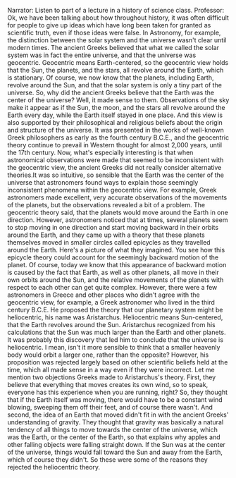 Narrator: Listen to part of a lecture in a history of science class.
Professor: Ok, we have been talking about how throughout history, it was often difficult for people to give up ideas which have long been taken for granted as scientific truth, even if those ideas were false. In Astronomy, for example, the distinction between the solar system and the universe wasn't clear until modern times.
The ancient Greeks believed that what we called the solar system was in fact the entire universe, and that the universe was geocentric. Geocentric means Earth-centered, so the geocentric view holds that the Sun, the planets, and the stars, all revolve around the Earth, which is stationary. Of course, we now know that the planets, including Earth, revolve around the Sun, and that the solar system is only a tiny part of the universe.
So, why did the ancient Greeks believe that the Earth was the center of the universe? Well, it made sense to them. Observations of the sky make it appear as if the Sun, the moon, and the stars all revolve around the Earth every day, while the Earth itself stayed in one place.
And this view is also supported by their philosophical and religious beliefs about the origin and structure of the universe. It was presented in the works of well-known Greek philosophers as early as the fourth century B.C.E., and the geocentric theory continue to prevail in Western thought for almost 2,000 years, until the 17th century.
Now, what's especially interesting is that when astronomical observations were made that seemed to be inconsistent with the geocentric view, the ancient Greeks did not really consider alternative theories.It was so intuitive, so sensible that the Earth was the center of the universe that astronomers found ways to explain those seemingly inconsistent phenomena within the geocentric view.
For example, Greek astronomers made excellent, very accurate observations of the movements of the planets, but the observations revealed a bit of a problem. The geocentric theory said, that the planets would move around the Earth in one direction. However, astronomers noticed that at times, several planets seem to stop moving in one direction and start moving backward in their orbits around the Earth, and they came up with a theory that these planets themselves moved in smaller circles called epicycles as they travelled around the Earth.
Here's a picture of what they imagined. You see how this epicycle theory could account for the seemingly backward motion of the planet. Of course, today we know that this appearance of backward motion is caused by the fact that Earth, as well as other planets, all move in their own orbits around the Sun, and the relative movements of the planets with respect to each other can get quite complex.
However, there were a few astronomers in Greece and other places who didn't agree with the geocentric view, for example, a Greek astronomer who lived in the third century B.C.E. He proposed the theory that our planetary system might be heliocentric, his name was Aristarchus.
Heliocentric means Sun-centered, that the Earth revolves around the Sun. Aristarchus recognized from his calculations that the Sun was much larger than the Earth and other planets. It was probably this discovery that led him to conclude that the universe is heliocentric. I mean, isn't it more sensible to think that a smaller heavenly body would orbit a larger one, rather than the opposite?
However, his proposition was rejected largely based on other scientific beliefs held at the time, which all made sense in a way even if they were incorrect. Let me mention two objections Greeks made to Aristarchus's theory. First, they believe that everything that moves creates its own wind, so to speak, everyone has this experience when you are running, right? So, they thought that if the Earth itself was moving, there would have to be a constant wind blowing, sweeping them off their feet, and of course there wasn't.
And second, the idea of an Earth that moved didn't fit in with the ancient Greeks' understanding of gravity. They thought that gravity was basically a natural tendency of all things to move towards the center of the universe, which was the Earth, or the center of the Earth, so that explains why apples and other falling objects were falling straight down. If the Sun was at the center of the universe, things would fall toward the Sun and away from the Earth, which of course they didn't. So these were some of the reasons they rejected the heliocentric theory.